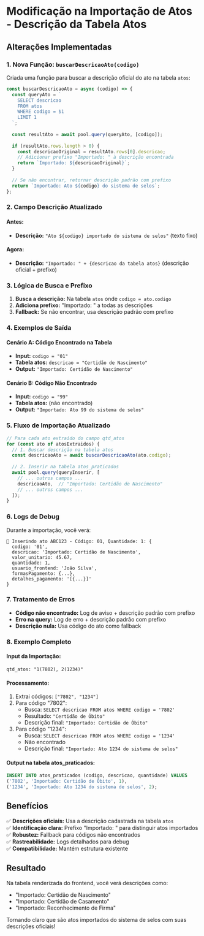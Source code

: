 # Modificação na Importação de Atos - Descrição da Tabela Atos

## Alterações Implementadas

### 1. **Nova Função: `buscarDescricaoAto(codigo)`**

Criada uma função para buscar a descrição oficial do ato na tabela `atos`:

```javascript
const buscarDescricaoAto = async (codigo) => {
  const queryAto = `
    SELECT descricao 
    FROM atos 
    WHERE codigo = $1
    LIMIT 1
  `;
  
  const resultAto = await pool.query(queryAto, [codigo]);
  
  if (resultAto.rows.length > 0) {
    const descricaoOriginal = resultAto.rows[0].descricao;
    // Adicionar prefixo "Importado: " à descrição encontrada
    return `Importado: ${descricaoOriginal}`;
  }
  
  // Se não encontrar, retornar descrição padrão com prefixo
  return `Importado: Ato ${codigo} do sistema de selos`;
};
```

### 2. **Campo Descrição Atualizado**

#### **Antes:**
- **Descrição:** `"Ato ${codigo} importado do sistema de selos"` (texto fixo)

#### **Agora:**
- **Descrição:** `"Importado: " + {descricao da tabela atos}` (descrição oficial + prefixo)

### 3. **Lógica de Busca e Prefixo**

1. **Busca a descrição:** Na tabela `atos` onde `codigo = ato.codigo`
2. **Adiciona prefixo:** "Importado: " a todas as descrições
3. **Fallback:** Se não encontrar, usa descrição padrão com prefixo

### 4. **Exemplos de Saída**

#### **Cenário A: Código Encontrado na Tabela**
- **Input:** `codigo = "01"`
- **Tabela atos:** `descricao = "Certidão de Nascimento"`
- **Output:** `"Importado: Certidão de Nascimento"`

#### **Cenário B: Código Não Encontrado**
- **Input:** `codigo = "99"`
- **Tabela atos:** (não encontrado)
- **Output:** `"Importado: Ato 99 do sistema de selos"`

### 5. **Fluxo de Importação Atualizado**

```javascript
// Para cada ato extraído do campo qtd_atos
for (const ato of atosExtraidos) {
  // 1. Buscar descrição na tabela atos
  const descricaoAto = await buscarDescricaoAto(ato.codigo);
  
  // 2. Inserir na tabela atos_praticados
  await pool.query(queryInserir, [
    // ... outros campos ...
    descricaoAto,  // "Importado: Certidão de Nascimento"
    // ... outros campos ...
  ]);
}
```

### 6. **Logs de Debug**

Durante a importação, você verá:

```
📝 Inserindo ato ABC123 - Código: 01, Quantidade: 1: {
  codigo: '01',
  descricao: 'Importado: Certidão de Nascimento',
  valor_unitario: 45.67,
  quantidade: 1,
  usuario_frontend: 'João Silva',
  formasPagamento: {...},
  detalhes_pagamento: '[{...}]'
}
```

### 7. **Tratamento de Erros**

- **Código não encontrado:** Log de aviso + descrição padrão com prefixo
- **Erro na query:** Log de erro + descrição padrão com prefixo
- **Descrição nula:** Usa código do ato como fallback

### 8. **Exemplo Completo**

#### **Input da Importação:**
```
qtd_atos: "1(7802), 2(1234)"
```

#### **Processamento:**
1. Extrai códigos: `["7802", "1234"]`
2. Para código "7802":
   - Busca: `SELECT descricao FROM atos WHERE codigo = '7802'`
   - Resultado: `"Certidão de Óbito"`
   - Descrição final: `"Importado: Certidão de Óbito"`
3. Para código "1234":
   - Busca: `SELECT descricao FROM atos WHERE codigo = '1234'`
   - Não encontrado
   - Descrição final: `"Importado: Ato 1234 do sistema de selos"`

#### **Output na tabela atos_praticados:**
```sql
INSERT INTO atos_praticados (codigo, descricao, quantidade) VALUES 
('7802', 'Importado: Certidão de Óbito', 1),
('1234', 'Importado: Ato 1234 do sistema de selos', 2);
```

## Benefícios

✅ **Descrições oficiais:** Usa a descrição cadastrada na tabela `atos`  
✅ **Identificação clara:** Prefixo "Importado: " para distinguir atos importados  
✅ **Robustez:** Fallback para códigos não encontrados  
✅ **Rastreabilidade:** Logs detalhados para debug  
✅ **Compatibilidade:** Mantém estrutura existente  

## Resultado

Na tabela renderizada do frontend, você verá descrições como:
- "Importado: Certidão de Nascimento"
- "Importado: Certidão de Casamento"
- "Importado: Reconhecimento de Firma"

Tornando claro que são atos importados do sistema de selos com suas descrições oficiais!